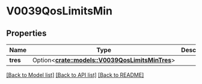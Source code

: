 # V0039QosLimitsMin

## Properties

Name | Type | Description | Notes
------------ | ------------- | ------------- | -------------
**tres** | Option<[**crate::models::V0039QosLimitsMinTres**](v0_0_39_qos_limits_min_tres.md)> |  | [optional]

[[Back to Model list]](../README.md#documentation-for-models) [[Back to API list]](../README.md#documentation-for-api-endpoints) [[Back to README]](../README.md)


